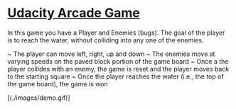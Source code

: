 # [Udacity Arcade Game](https://github.com/udacity/frontend-nanodegree-arcade-game)

In this game you have a Player and Enemies (bugs). The goal of the player is to reach the water, without colliding into any one of the enemies.

  ~ The player can move left, right, up and down
  ~ The enemies move at varying speeds on the paved block portion of the game board
  ~ Once a the player collides with an enemy, the game is reset and the player moves back to the starting square
  ~ Once the player reaches the water (i.e., the top of the game board), the game is won


[(./images/demo.gif)]
